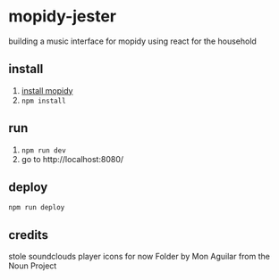 # mopidy-jester

building a music interface for mopidy using react for the household

## install

1. [install mopidy](http://mopidy.readthedocs.org/en/latest/installation/)
2. `npm install`

## run

1. `npm run dev`
2. go to http://localhost:8080/

## deploy

`npm run deploy`

## credits

stole soundclouds player icons for now
Folder by Mon Aguilar from the Noun Project
